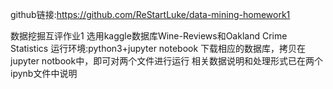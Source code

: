 github链接:https://github.com/ReStartLuke/data-mining-homework1

数据挖掘互评作业1 选用kaggle数据库Wine-Reviews和Oakland Crime Statistics 
运行环境:python3+jupyter notebook 下载相应的数据库，拷贝在jupyter notbook中，即可对两个文件进行运行
相关数据说明和处理形式已在两个ipynb文件中说明
